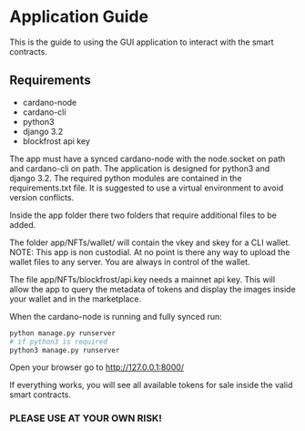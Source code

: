 # Application Guide

This is the guide to using the GUI application to interact with the smart contracts.

## Requirements

- cardano-node
- cardano-cli
- python3
- django 3.2
- blockfrost api key

The app must have a synced cardano-node with the node.socket on path and cardano-cli on path. The application is designed for python3 and django 3.2. The required python modules are contained in the requirements.txt file. It is suggested to use a virtual environment to avoid version conflicts.

Inside the app folder there two folders that require additional files to be added. 

The folder app/NFTs/wallet/ will contain the vkey and skey for a CLI wallet. 
NOTE: This app is non custodial. At no point is there any way to upload the wallet files to any server. You are always in control of the wallet.

The file app/NFTs/blockfrost/api.key needs a mainnet api key. This will allow the app to query the metadata of tokens and display the images inside your wallet and in the marketplace.

When the cardano-node is running and fully synced run:

```bash
python manage.py runserver
# if python3 is required
python3 manage.py runserver
```

Open your browser go to http://127.0.0.1:8000/

If everything works, you will see all available tokens for sale inside the valid smart contracts.

### PLEASE USE AT YOUR OWN RISK!